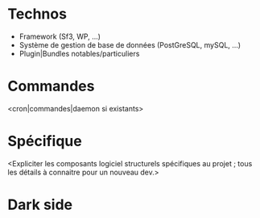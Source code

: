 # Technos

- Framework (Sf3, WP, ...)
- Système de gestion de base de données (PostGreSQL, mySQL, ...)
- Plugin|Bundles notables/particuliers

# Commandes

<cron|commandes|daemon si existants>

# Spécifique

<Expliciter les composants logiciel structurels spécifiques au projet ; tous les détails à connaitre pour un nouveau dev.>

# Dark side

<Lister les cacas du projet>
